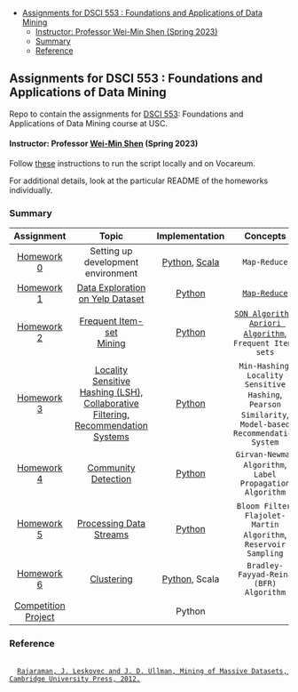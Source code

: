 <!-- TOC -->
  * [Assignments for DSCI 553 : Foundations and Applications of Data Mining](#assignments-for-dsci-553--foundations-and-applications-of-data-mining-)
      * [Instructor: Professor Wei-Min Shen (Spring 2023)](#instructor-professor-wei-min-shen-spring-2023)
    * [Summary](#summary-)
    * [Reference](#reference)
<!-- TOC -->

## Assignments for DSCI 553 : Foundations and Applications of Data Mining ##
Repo to contain the assignments for [DSCI 553](https://web-app.usc.edu/soc/syllabus/20223/32440.pdf): Foundations and Applications of Data Mining course at USC.

#### Instructor: Professor [Wei-Min Shen](https://viterbi-web.usc.edu/~wmshen/) (Spring 2023)

Follow [these](homework-assignment-0/README.md) instructions to run the script locally and on Vocareum.

For additional details, look at the particular README of the homeworks individually.

### Summary ###

|                  Assignment                  |                                                                         Topic                                                                         |                                                     Implementation                                                      |                                                                                Concepts                                                                                 |                                                                                         Dataset                                                                                         |
|:--------------------------------------------:|:-----------------------------------------------------------------------------------------------------------------------------------------------------:|:-----------------------------------------------------------------------------------------------------------------------:|:-----------------------------------------------------------------------------------------------------------------------------------------------------------------------:|:---------------------------------------------------------------------------------------------------------------------------------------------------------------------------------------:|
|     [Homework 0](homework-assignment-0)      |                                                       Setting up development <br/> environment                                                        | [Python](homework-assignment-0/word_count.py), [Scala](homework-assignment-0/scala-hw-0/src/main/scala/WordCount.scala) |                                                                            ```Map-Reduce```                                                                             |                                                                                          None                                                                                           | 
|     [Homework 1](homework-assignment-1)      |                             [Data Exploration<br/>on Yelp Dataset](homework-assignment-1/Homework%201%20Description.pdf)                              |                                         [Python](homework-assignment-1/python)                                          |                                                       [```Map-Reduce```](https://en.wikipedia.org/wiki/MapReduce)                                                       |                           [Test](https://drive.google.com/drive/folders/1JlRztnGk5LLD8xYvj6Dp5RgG45YGUNuD?usp=sharing), [Full](https://www.yelp.com/dataset)                            |
|     [Homework 2](homework-assignment-2)      |                                 [Frequent Item-set <br/>Mining](homework-assignment-2/Homework%202%20Description.pdf)                                 |                                         [Python](homework-assignment-2/python)                                          | [```SON Algorithm```](https://www.vldb.org/conf/1995/P432.PDF), <br/>[```Apriori Algorithm```](https://www.vldb.org/conf/1994/P487.PDF), <br/> ```Frequent Item-sets``` | [Simulated](https://drive.google.com/drive/folders/1Nqp66TJnE-6aJRBfSJITqta_JZJ7HmE0?usp=sharing), [Real-world](https://www.kaggle.com/datasets/chiranjivdas09/ta-feng-grocery-dataset) |
|     [Homework 3](homework-assignment-3)      | [Locality Sensitive<br/>Hashing (LSH),<br/>Collaborative Filtering,<br/>Recommendation Systems](homework-assignment-3/Homework%203%20Description.pdf) |                                         [Python](homework-assignment-3/python)                                          |                         ```Min-Hashing```, ```Locality Sensitive Hashing```, ```Pearson Similarity```, ```Model-based Recommendation System```                          |                                     [Training and Validation](https://drive.google.com/drive/folders/17JIpck9KcXA2aZYfNGsOFgGTM0qlmPkZ?usp=sharing)                                     |
|     [Homework 4](homework-assignment-4)      |                                      [Community Detection](homework-assignment-4/Homework%204%20Description.pdf)                                      |                                         [Python](homework-assignment-4/python)                                          |                                                    ```Girvan-Newman Algorithm```, ```Label Propagation Algorithm```                                                     |                                           [Graph Data](https://drive.google.com/drive/folders/1wJso0NNgK9jv4fjfRTSepYl58s1LPZQs?usp=sharing)                                            |
|     [Homework 5](homework-assignment-5)      |                                    [Processing Data Streams](homework-assignment-5/Homework%205%20Description.pdf)                                    |                                         [Python](homework-assignment-5/python)                                          |                                              ```Bloom Filter```, ```Flajolet-Martin Algorithm```, ```Reservoir Sampling```                                              |                           [Seed dataset for stream + Stream Generator](https://drive.google.com/drive/folders/1o7yFtJtPYtFUOnlaqNT_hk1thsoNo9B4?usp=sharing)                            |
|     [Homework 6](homework-assignment-6)      |                                          [Clustering](homework-assignment-6/Homework%206%20Description.pdf)                                           |                                      [Python](homework-assignment-6/python), Scala                                      |                                                               ```Bradley-Fayyad-Reina (BFR) Algorithm```                                                                |                                        [Synthetic dataset](https://drive.google.com/drive/folders/1tLuhdAiVaet4OOYrRwWgdeT-45ZU4WCV?usp=sharing)                                        |
| [Competition Project](Competition%20Project) |                                                                                                                                                       |                                                         Python                                                          |                                                                                                                                                                         |                                                                                                                                                                                         |


### Reference
<pre>
 <code>
  <a href="http://infolab.stanford.edu/~ullman/mmds.html">Rajaraman, J. Leskovec and J. D. Ullman, Mining of Massive Datasets, Cambridge University Press, 2012.</a>
 </code>
</pre>
